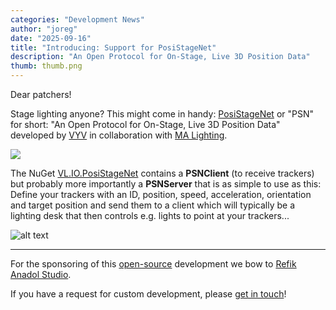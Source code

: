 ```yaml
---
categories: "Development News"
author: "joreg"
date: "2025-09-16"
title: "Introducing: Support for PosiStageNet"
description: "An Open Protocol for On-Stage, Live 3D Position Data"
thumb: thumb.png
---
```


Dear patchers!

Stage lighting anyone? This might come in handy: [PosiStageNet](https://posistage.net/) or "PSN" for short: "An Open Protocol for On-Stage, Live 3D Position Data" developed by [VYV](https://www.vyv.ca/) in collaboration with [MA Lighting](https://www.malighting.com/).

[![](psn-logo.png)](https://posistage.net/)

The NuGet [VL.IO.PosiStageNet](https://www.nuget.org/packages/VL.IO.PosiStageNet) contains a **PSNClient** (to receive trackers) but probably more importantly a **PSNServer** that is as simple to use as this: Define your trackers with an ID, position, speed, acceleration, orientation and target position and send them to a client which will typically be a lighting desk that then controls e.g. lights to point at your trackers... 

![alt text](image.png)

---
For the sponsoring of this [open-source](https://github.com/vvvv/VL.IO.PosiStageNet) development we bow to [Refik Anadol Studio](https://refikanadol.com/).

If you have a request for custom development, please [get in touch](mailto:devvvvs@vvvv.org)!
